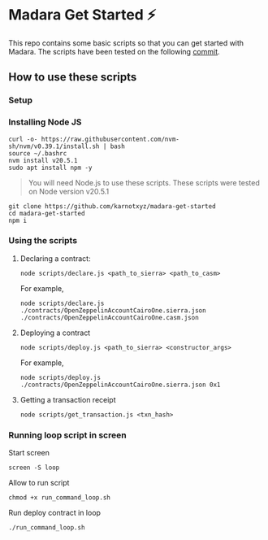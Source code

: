 # Madara Get Started ⚡

This repo contains some basic scripts so that you can get started with Madara. The scripts have been tested on the following [commit](https://github.com/keep-starknet-strange/madara/commit/8b49fecfe6f420a1dede1e691d50cd59a326bbc0).

## How to use these scripts

### Setup

### Installing Node JS

```
curl -o- https://raw.githubusercontent.com/nvm-sh/nvm/v0.39.1/install.sh | bash
source ~/.bashrc
nvm install v20.5.1
sudo apt install npm -y
```

> You will need Node.js to use these scripts. These scripts were tested on Node version v20.5.1

```
git clone https://github.com/karnotxyz/madara-get-started
cd madara-get-started
npm i
```

### Using the scripts

1. Declaring a contract:

   ```
   node scripts/declare.js <path_to_sierra> <path_to_casm>
   ```

   For example,

   ```
   node scripts/declare.js ./contracts/OpenZeppelinAccountCairoOne.sierra.json ./contracts/OpenZeppelinAccountCairoOne.casm.json
   ```

2. Deploying a contract
   ```
   node scripts/deploy.js <path_to_sierra> <constructor_args>
   ```

   For example,
   ```
   node scripts/deploy.js ./contracts/OpenZeppelinAccountCairoOne.sierra.json 0x1  
   ```
3. Getting a transaction receipt
   ```
   node scripts/get_transaction.js <txn_hash>
   ```

### Running loop script in screen
   Start screen
   ```
   screen -S loop
   ```
   Allow to run script
   ```
   chmod +x run_command_loop.sh
   ```
   Run deploy contract in loop    
   ```
   ./run_command_loop.sh
   ```

